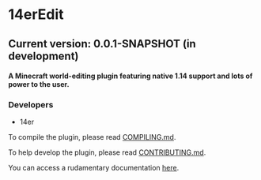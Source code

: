 # 14erEdit

## Current version: 0.0.1-SNAPSHOT (in development)

#### A Minecraft world-editing plugin featuring native 1.14 support and lots of power to the user.

### Developers

- 14er

To compile the plugin, please read [COMPILING.md](COMPILING.md).

To help develop the plugin, please read [CONTRIBUTING.md](CONTRIBUTING.md).

You can access a rudamentary documentation [here](https://docs.google.com/document/d/1X9vGkVR3y9gnRCK_aUvTJCkJqUQpmQox4QEd8y_kISc/edit?usp=sharing).
